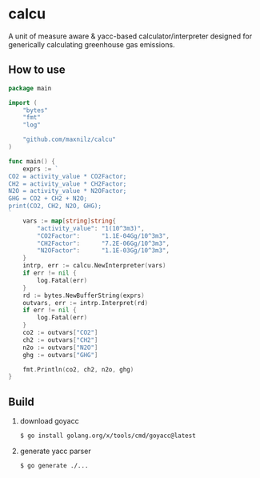 # calcu

A unit of measure aware & yacc-based calculator/interpreter designed for generically calculating greenhouse gas
emissions.

## How to use

```go
package main

import (
	"bytes"
	"fmt"
	"log"

	"github.com/maxnilz/calcu"
)

func main() {
	exprs := `
CO2 = activity_value * CO2Factor;
CH2 = activity_value * CH2Factor;
N2O = activity_value * N2OFactor;
GHG = CO2 + CH2 + N2O;
print(CO2, CH2, N2O, GHG);
`
	vars := map[string]string{
		"activity_value": "1(10^3m3)",
		"CO2Factor":      "1.1E-04Gg/10^3m3",
		"CH2Factor":      "7.2E-06Gg/10^3m3",
		"N2OFactor":      "1.1E-03Gg/10^3m3",
	}
	intrp, err := calcu.NewInterpreter(vars)
	if err != nil {
		log.Fatal(err)
	}
	rd := bytes.NewBufferString(exprs)
	outvars, err := intrp.Interpret(rd)
	if err != nil {
		log.Fatal(err)
	}
	co2 := outvars["CO2"]
	ch2 := outvars["CH2"]
	n2o := outvars["N2O"]
	ghg := outvars["GHG"]

	fmt.Println(co2, ch2, n2o, ghg)
}
```

## Build

1. download goyacc
    ```bash
    $ go install golang.org/x/tools/cmd/goyacc@latest
    ```
2. generate yacc parser

    ```
   $ go generate ./...
    ```


